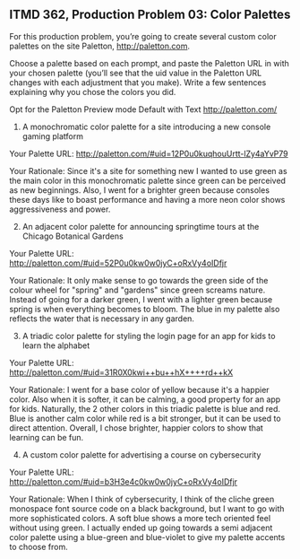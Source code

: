 ## ITMD 362, Production Problem 03: Color Palettes

For this production problem, you’re going to create several custom color palettes on the site
Paletton, http://paletton.com.

Choose a palette based on each prompt, and paste the Paletton URL in with your chosen palette
(you’ll see that the uid value in the Paletton URL changes with each adjustment that you make).
Write a few sentences explaining why you chose the colors you did.

Opt for the Paletton Preview mode Default with Text http://paletton.com/

1. A monochromatic color palette for a site introducing a new console gaming platform

Your Palette URL: http://paletton.com/#uid=12P0u0kuqhouUrtt-lZy4aYvP79

Your Rationale: Since it's a site for something new I wanted to use green as the main color in 
this monochromatic palette since green can be perceived as new beginnings. Also, I went for 
a brighter green because consoles these days like to boast performance and having a more neon
color shows aggressiveness and power.

2. An adjacent color palette for announcing springtime tours at the Chicago Botanical Gardens

Your Palette URL: http://paletton.com/#uid=52P0u0kw0w0jyC+oRxVy4oIDfjr 

Your Rationale: It only make sense to go towards the green side of the colour wheel for "spring"
and "gardens" since green screams nature. Instead of going for a darker green, I went with a lighter
green because spring is when everything becomes to bloom. The blue in my palette also reflects
the water that is necessary in any garden.

3. A triadic color palette for styling the login page for an app for kids to learn the alphabet

Your Palette URL: http://paletton.com/#uid=31R0X0kwi++bu++hX++++rd++kX 

Your Rationale: I went for a base color of yellow because it's a happier color. Also when it is softer,
it can be calming, a good property for an app for kids. Naturally, the 2 other colors in this triadic palette
is blue and red. Blue is another calm color while red is a bit stronger, but it can be used to direct attention.
Overall, I chose brighter, happier colors to show that learning can be fun.

4. A custom color palette for advertising a course on cybersecurity

Your Palette URL: http://paletton.com/#uid=b3H3e4c0kw0w0jyC+oRxVy4oIDfjr 

Your Rationale: When I think of cybersecurity, I think of the cliche green monospace font source code
on a black background, but I want to go with more sophisticated colors. A soft blue shows a more
tech oriented feel without using green. I actually ended up going towards a semi adjacent color palette
using a blue-green and blue-violet to give my palette accents to choose from.

